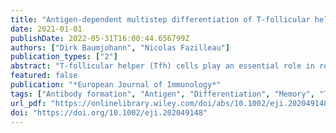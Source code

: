 ```yaml
---
title: "Antigen-dependent multistep differentiation of T-follicular helper cells and its role in SARS-CoV-2 infection and vaccination"
date: 2021-01-01
publishDate: 2022-05-31T16:00:44.656799Z
authors: ["Dirk Baumjohann", "Nicolas Fazilleau"]
publication_types: ["2"]
abstract: "T-follicular helper (Tfh) cells play an essential role in regulating the GC reaction and, consequently, the generation of high-affinity antibodies and memory B cells. Therefore, Tfh cells are critical for potent humoral immune responses against various pathogens and their dysregulation has been linked to autoimmunity and cancer. Tfh cell differentiation is a multistep process, in which cognate interactions with different APC types, costimulatory and coinhibitory pathways, as well as cytokines are involved. However, it is still not fully understood how a subset of activated CD4+ T cells begins to express the Tfh-defining chemokine receptor CXCR5 during the early stage of the immune response, how some CXCR5+ pre-Tfh cells enter the B-cell follicles and mature further into GC Tfh cells, and how Tfh cells are maintained in the memory compartment. In this review, we discuss recent advances on how cognate interactions and antigen are important for Tfh cell differentiation and long-term persistence of Tfh cell memory, and how this is relevant to the current understanding of COVID-19 pathogenesis and the development of potent SARS-CoV-2 vaccines."
featured: false
publication: "*European Journal of Immunology*"
tags: ["Antibody formation", "Antigen", "Differentiation", "Memory", "T cells"]
url_pdf: "https://onlinelibrary.wiley.com/doi/abs/10.1002/eji.202049148"
doi: "https://doi.org/10.1002/eji.202049148"
---
```


